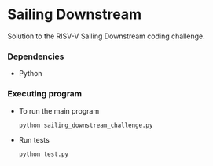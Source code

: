 # Sailing Downstream 

Solution to the RISV-V Sailing Downstream coding challenge.

### Dependencies

* Python

### Executing program

* To run the main program

    ```
    python sailing_downstream_challenge.py
    ```
* Run tests
    ```
    python test.py
    ```